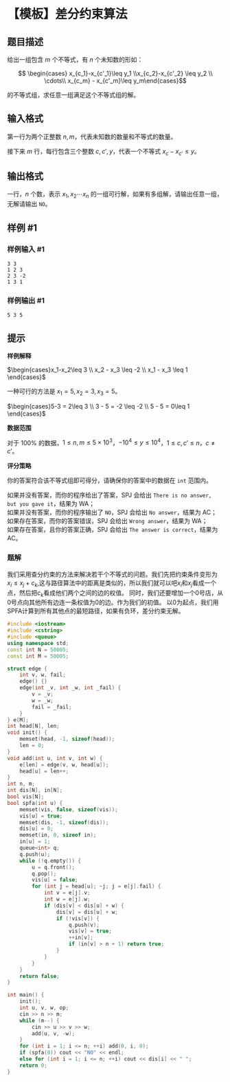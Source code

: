 # 【模板】差分约束算法

## 题目描述

给出一组包含 $m$ 个不等式，有 $n$ 个未知数的形如：

$$ \begin{cases} x_{c_1}-x_{c'_1}\leq y_1 \\x_{c_2}-x_{c'_2} \leq y_2 \\ \cdots\\ x_{c_m} - x_{c'_m}\leq y_m\end{cases}$$

的不等式组，求任意一组满足这个不等式组的解。

## 输入格式

第一行为两个正整数 $n,m$，代表未知数的数量和不等式的数量。

接下来 $m$ 行，每行包含三个整数 $c,c',y$，代表一个不等式 $x_c-x_{c'}\leq y$。

## 输出格式

一行，$n$ 个数，表示 $x_1 , x_2 \cdots x_n$ 的一组可行解，如果有多组解，请输出任意一组，无解请输出 `NO`。

## 样例 #1

### 样例输入 #1

```
3 3
1 2 3
2 3 -2
1 3 1
```

### 样例输出 #1

```
5 3 5
```

## 提示

**样例解释**

$\begin{cases}x_1-x_2\leq 3 \\ x_2 - x_3 \leq -2 \\ x_1 - x_3 \leq 1 \end{cases}$

一种可行的方法是 $x_1 = 5, x_2 = 3, x_3 = 5$。

$\begin{cases}5-3  = 2\leq 3 \\ 3 - 5 = -2 \leq -2 \\ 5 - 5  = 0\leq 1 \end{cases}$

**数据范围**

对于 $100\%$ 的数据，$1\leq n,m \leq 5\times 10^3$，$-10^4\leq y\leq 10^4$，$1\leq c,c'\leq n$，$c \neq c'$。

**评分策略**

你的答案符合该不等式组即可得分，请确保你的答案中的数据在 `int` 范围内。

如果并没有答案，而你的程序给出了答案，SPJ 会给出 `There is no answer, but you gave it`，结果为 WA；    
如果并没有答案，而你的程序输出了 `NO`，SPJ 会给出 `No answer`，结果为 AC；       
如果存在答案，而你的答案错误，SPJ 会给出 `Wrong answer`，结果为 WA；    
如果存在答案，且你的答案正确，SPJ 会给出 `The answer is correct`，结果为 AC。

### 题解
我们采用查分约束的方法来解决若干个不等式的问题。我们先把约束条件变形为$x_{i}\leq x_{j}+c_{k}$,这与路径算法中的距离是类似的，所以我们就可以吧$x_{i}$和$x_{j}$看成一个点，然后把$c_{k}$看成他们两个之间的边的权值。
同时，我们还要增加一个0号店，从0号点向其他所有边连一条权值为0的边。作为我们的初值。
以0为起点，我们用SPFA计算到所有其他点的最短路径，如果有负环，差分约束无解。

```cpp
#include <iostream>
#include <cstring>
#include <queue>
using namespace std;
const int N = 50005;
const int M = 50005;

struct edge {
    int v, w, fail;
    edge() {}
    edge(int _v, int _w, int _fail) {
        v = _v;
        w = _w;
        fail = _fail;
    }
} e[M];
int head[N], len;
void init() {
    memset(head, -1, sizeof(head));
    len = 0;
}
void add(int u, int v, int w) {
    e[len] = edge(v, w, head[u]);
    head[u] = len++;
}
int n, m;
int dis[N], in[N];
bool vis[N];
bool spfa(int u) {
    memset(vis, false, sizeof(vis));
    vis[u] = true;
    memset(dis, -1, sizeof(dis));
    dis[u] = 0;
    memset(in, 0, sizeof in);
    in[u] = 1;
    queue<int> q;
    q.push(u);
    while (!q.empty()) {
        u = q.front();
        q.pop();
        vis[u] = false;
        for (int j = head[u]; ~j; j = e[j].fail) {
            int v = e[j].v;
            int w = e[j].w;
            if (dis[v] < dis[u] + w) {
                dis[v] = dis[u] + w;
                if (!vis[v]) {
                    q.push(v);
                    vis[v] = true;
                    ++in[v];
                    if (in[v] > n + 1) return true;
                }
            }
        }
    }
    return false;
}

int main() {
    init();
    int u, v, w, op;
    cin >> n >> m;
    while (m--) {
        cin >> u >> v >> w;
        add(u, v, -w);
    } 
    for (int i = 1; i <= n; ++i) add(0, i, 0);
    if (spfa(0)) cout << "NO" << endl;
    else for (int i = 1; i <= n; ++i) cout << dis[i] << " ";
    return 0;
}
```